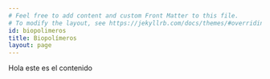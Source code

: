 ```yaml
---
# Feel free to add content and custom Front Matter to this file.
# To modify the layout, see https://jekyllrb.com/docs/themes/#overriding-theme-defaults
id: biopolimeros
title: Biopolímeros
layout: page
---
```

Hola este es el contenido
